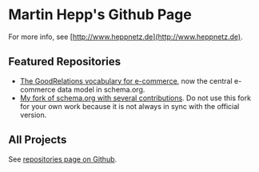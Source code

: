 # Martin Hepp's Github Page
For more info, see [http://www.heppnetz.de](http://www.heppnetz.de).

## Featured Repositories
- [The GoodRelations vocabulary for e-commerce](https://github.com/mfhepp/goodrelations), now the central e-commerce data model in schema.org.
- [My fork of schema.org with several contributions](https://github.com/mfhepp/schemaorg). Do not use this fork for your own work because it is not always in sync with the official version. 

## All Projects
See [repositories page on Github](https://github.com/mfhepp?tab=repositories).
